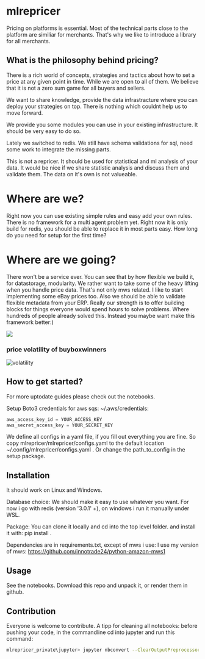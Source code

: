 # mlrepricer

Pricing on platforms is essential. Most of the technical parts close to the platform are similiar for merchants.
That's why we like to introduce a library for all merchants.

## What is the philosophy behind pricing?
There is a rich world of concepts, strategies and tactics about how to set a price at any given point in time.
While we are open to all of them. We believe that it is not a zero sum game for all buyers and sellers.

We want to share knowledge, provide the data infrastracture where you can deploy your strategies on top.
There is nothing which couldnt help us to move forward.


We provide you some modules you can use in your existing infrastructure.
It should be very easy to do so.

Lately we switched to redis.
We still have schema validations for sql, need some work to integrate the missing parts.

This is not a repricer. It should be used for statistical and ml analysis of your data.
It would be nice if we share statistic analysis and discuss them and validate them.
The data on it's own is not valueable.

# Where are we?
Right now you can use existing simple rules and easy add your own rules.
There is no framework for a multi agent problem yet.
Right now it is only build for redis, you should be able to replace it in most parts easy.
How long do you need for setup for the first time?

# Where are we going?
There won't be a service ever. You can see that by how flexible we build it, for datastorage, modularity.
We rather want to take some of the heavy lifting when you handle price data.
That's not only mws related. I like to start implementing some eBay prices too.
Also we should be able to validate flexible metadata from your ERP.
Really our strength is to offer building blocks for things everyone would spend hours to solve problems.
Where hundreds of people already solved this.
Instead you maybe want make this framework better:)

![](https://innotrade24.com/index.php/s/f8y4opak4BKes3J/preview)

### price volatility of buyboxwinners

![volatility](https://innotrade24.com/index.php/s/RR9WWwGgFJGXjTL/preview)

## How to get started?
For more uptodate guides please check out the notebooks.

Setup Boto3 credentials for aws sqs:
~/.aws/credentials:
```python
aws_access_key_id = YOUR_ACCESS_KEY
aws_secret_access_key = YOUR_SECRET_KEY
```

We define all configs in a yaml file, if you fill out everything you are fine.
So copy mlrepricer/mlrepricer/configs.yaml to the default location ~/.config/mlrepricer/configs.yaml .
Or change the path_to_config in the setup package.

## Installation
It should work on Linux and Windows.

Database choice: We should make it easy to use whatever you want.
For now i go with redis (version '3.0.1' +), on windows i run it manually under WSL.

Package:
You can clone it locally and cd into the top level folder.
and install it with: pip install .

Dependencies are in requirements.txt, except of mws i use:
I use my version of mws: https://github.com/innotrade24/python-amazon-mws1

## Usage
See the notebooks. Download this repo and unpack it, or render them in github.

## Contribution
Everyone is welcome to contribute.
A tipp for cleaning all notebooks: before pushing your code, in the commandline cd into jupyter and run this command:
```bash
mlrepricer_private\jupyter> jupyter nbconvert --ClearOutputPreprocessor.enabled=True --inplace **.ipynb
```
